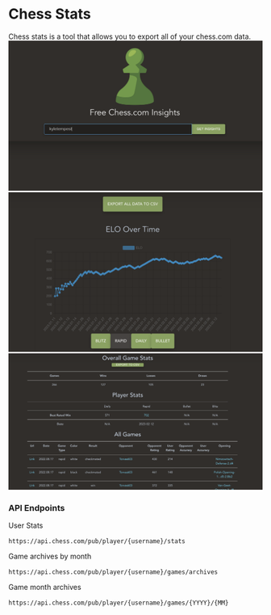 # Chess Stats

Chess stats is a tool that allows you to export all of your chess.com data. 
![img](imgs/demo.png)
![img](imgs/demo2.png)
![img](imgs/demo3.png)

### API Endpoints

User Stats
```
https://api.chess.com/pub/player/{username}/stats
```

Game archives by month
```
https://api.chess.com/pub/player/{username}/games/archives
```

Game month archives
```
https://api.chess.com/pub/player/{username}/games/{YYYY}/{MM}
```

